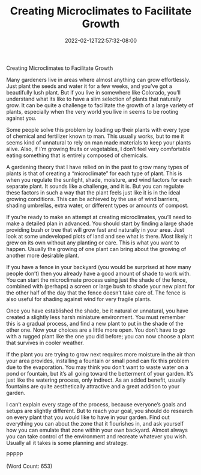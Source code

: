﻿---
title: "Creating Microclimates to Facilitate Growth"
date: 2022-02-12T22:57:32-08:00
description: "Gardening Tips for Web Success"
featured_image: "/images/Gardening.jpg"
tags: ["Gardening"]
---

Creating Microclimates to Facilitate Growth

Many gardeners live in areas where almost anything can grow effortlessly.
Just plant the seeds and water it for a few weeks, and you’ve got a
beautifully lush plant. But if you live in somewhere like Colorado, you’ll
understand what its like to have a slim selection of plants that naturally
grow. It can be quite a challenge to facilitate the growth of a large
variety of plants, especially when the very world you live in seems to be
rooting against you.

Some people solve this problem by loading up their plants with every type
of chemical and fertilizer known to man. This usually works, but to me it
seems kind of unnatural to rely on man made materials to keep your plants
alive. Also, if I’m growing fruits or vegetables, I don’t feel very
comfortable eating something that is entirely composed of chemicals.

A gardening theory that I have relied on in the past to grow many types of
plants is that of creating a “microclimate” for each type of plant. This
is when you regulate the sunlight, shade, moisture, and wind factors for
each separate plant. It sounds like a challenge, and it is. But you can
regulate these factors in such a way that the plant feels just like it is
in the ideal growing conditions. This can be achieved by the use of wind
barriers, shading umbrellas, extra water, or different types or amounts of
compost.

If you’re ready to make an attempt at creating microclimates, you’ll need
to make a detailed plan in advanced. You should start by finding a large
shade providing bush or tree that will grow fast and naturally in your
area. Just look at some undeveloped plots of land and see what is there.
Most likely it grew on its own without any planting or care. This is what
you want to happen. Usually the growing of one plant can bring about the
growing of another more desirable plant.

If you have a fence in your backyard (you would be surprised at how many
people don’t) then you already have a good amount of shade to work with.
You can start the microclimate process using just the shade of the fence,
combined with (perhaps) a screen or large bush to shade your new plant for
the other half of the day that the fence doesn’t take care of. The fence
is also useful for shading against wind for very fragile plants.

Once you have established the shade, be it natural or unnatural, you have
created a slightly less harsh miniature environment. You must remember
this is a gradual process, and find a new plant to put in the shade of the
other one. Now your choices are a little more open. You don’t have to go
with a rugged plant like the one you did before; you can now choose a
plant that survives in cooler weather.

If the plant you are trying to grow next requires more moisture in the air
than your area provides, installing a fountain or small pond can fix this
problem due to the evaporation. You may think you don’t want to waste
water on a pond or fountain, but it’s all going toward the betterment of
your garden. It’s just like the watering process, only indirect. As an
added benefit, usually fountains are quite aesthetically attractive and a
great addition to your garden.

I can’t explain every stage of the process, because everyone’s goals and
setups are slightly different. But to reach your goal, you should do
research on every plant that you would like to have in your garden. Find
out everything you can about the zone that it flourishes in, and ask
yourself how you can emulate that zone within your own backyard. Almost
always you can take control of the environment and recreate whatever you
wish. Usually all it takes is some planning and strategy.

PPPPP

(Word Count: 653)
